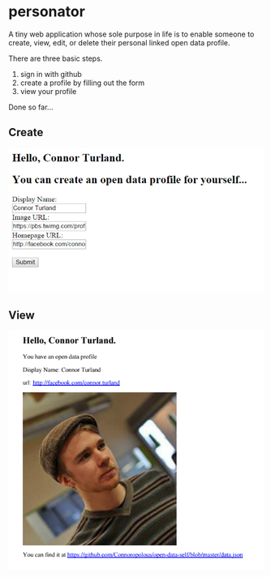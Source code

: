 # personator
A tiny web application whose sole purpose in life is to enable someone to create, view, edit, or delete their personal linked open data profile. 

There are three basic steps.
1. sign in with github
2. create a profile by filling out the form
3. view your profile

Done so far...

## Create
![create an open linked data profile](/screenshots/create.png?raw=true)

## View
![view the profile](/screenshots/view.png?raw=true)
